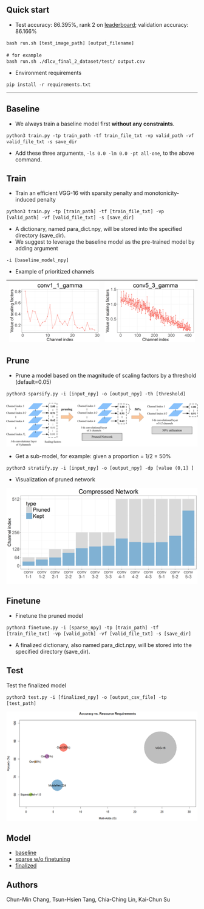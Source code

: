 ## Quick start
- Test accuracy: 86.395%, rank 2 on [leaderboard](https://www.kaggle.com/c/2018-spring-dlcv-final-project-2/leaderboard); validation accuracy: 86.166%
```
bash run.sh [test_image_path] [output_filename]

# for example 
bash run.sh ./dlcv_final_2_dataset/test/ output.csv
```
- Environment requirements
```
pip install -r requirements.txt
```

--------

## Baseline
- We always train a baseline model first __without any constraints__.
```
python3 train.py -tp train_path -tf train_file_txt -vp valid_path -vf valid_file_txt -s save_dir 
```
- Add these three arguments, ```-ls 0.0 -lm 0.0 -pt all-one```, to the above command.

## Train
- Train an efficient VGG-16 with sparsity penalty and monotonicity-induced penalty
```
python3 train.py -tp [train_path] -tf [train_file_txt] -vp [valid_path] -vf [valid_file_txt] -s [save_dir]
```
- A dictionary, named para_dict.npy, will be stored into the specified directory (save_dir).
- We suggest to leverage the baseline model as the pre-trained model by adding argument
```
-i [baseline_model_npy]
```
- Example of prioritized channels

![](plot/conv1_1_gamma.png "1")| ![](plot/conv5_3_gamma.png "2")
:-----------------------------:|:------------------------------:



## Prune
- Prune a model based on the magnitude of scaling factors by a threshold (default=0.05)
```
python3 sparsify.py -i [input_npy] -o [output_npy] -th [threshold]
```

![sub-network](plot/pruning.png)

- Get a sub-model, for example: given a proportion = 1/2 = 50%
```
python3 stratify.py -i [input_npy] -o [output_npy] -dp [value (0,1] ]
```

- Visualization of pruned network

![pruned_net](plot/CP_pruned_net.png)

## Finetune
- Finetune the pruned model
```
python3 finetune.py -i [sparse_npy] -tp [train_path] -tf [train_file_txt] -vp [valid_path] -vf [valid_file_txt] -s [save_dir]
```
- A finalized dictionary, also named para_dict.npy, will be stored into the specified directory (save_dir). 

## Test
Test the finalized model
```
python3 test.py -i [finalized_npy] -o [output_csv_file] -tp [test_path]
```

![](plot/perf_summary.png)

## Model
* [baseline](https://www.dropbox.com/s/c1u540426hxb0bc/save_baseline.zip?dl=0)
* [sparse w/o finetuning](https://www.dropbox.com/s/3v8f2cuv3wf9f2u/save_full.zip?dl=0)
* [finalized](https://www.dropbox.com/s/9dkpvttpymbxlr4/save_finetune.zip?dl=0)

## Authors
Chun-Min Chang, Tsun-Hsien Tang, Chia-Ching Lin, Kai-Chun Su

